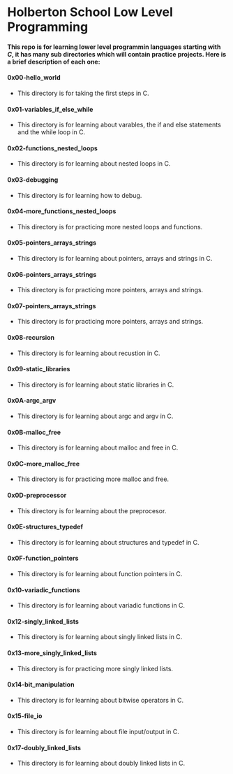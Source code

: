# Holberton School Low Level Programming 
#### This repo is for learning lower level programmin languages starting with _C_, it has many sub directories which will contain practice projects. Here is a brief description of each one:

#### 0x00-hello_world
* This directory is for taking the first steps in C.

#### 0x01-variables_if_else_while
* This directory is for learning about varables, the if and else statements and the while loop in C.

#### 0x02-functions_nested_loops
* This directory is for learning about nested loops in C.

#### 0x03-debugging
* This directory is for learning how to debug.

#### 0x04-more_functions_nested_loops
* This directory is for practicing more nested loops and functions.

#### 0x05-pointers_arrays_strings
* This directory is for learning about pointers, arrays and strings in C.

#### 0x06-pointers_arrays_strings
* This directory is for practicing more pointers, arrays and strings.

#### 0x07-pointers_arrays_strings
* This directory is for practicing more pointers, arrays and strings.

#### 0x08-recursion
* This directory is for learning about recustion in C.

#### 0x09-static_libraries
* This directory is for learning about static libraries in C.

#### 0x0A-argc_argv
* This directory is for learning about argc and argv in C.

#### 0x0B-malloc_free
* This directory is for learning about malloc and free in C.

#### 0x0C-more_malloc_free
* This directory is for practicing more malloc and free.

#### 0x0D-preprocessor
* This directory is for learning about the preprocesor.

#### 0x0E-structures_typedef
* This directory is for learning about structures and typedef in C.

#### 0x0F-function_pointers
* This directory is for learning about function pointers in C.

#### 0x10-variadic_functions
* This directory is for learning about variadic functions in C.

#### 0x12-singly_linked_lists
* This directory is for learning about singly linked lists in C.

#### 0x13-more_singly_linked_lists
* This directory is for practicing more singly linked lists.

#### 0x14-bit_manipulation
* This directory is for learning about bitwise operators in C.

#### 0x15-file_io
* This directory is for learning about file input/output in C.

#### 0x17-doubly_linked_lists
* This directory is for learning about doubly linked lists in C.
